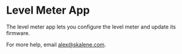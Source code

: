 # Level Meter App

The level meter app lets you configure the level meter and update its firmware.

For more help, email alex@skalene.com.
